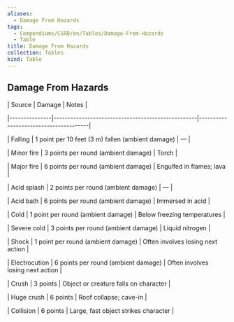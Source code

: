 ```yaml
---
aliases:
  - Damage From Hazards
tags:
  - Compendiums/CSRD/en/Tables/Damage-From-Hazards
  - Table
title: Damage From Hazards
collection: Tables
kind: Table
---
```

## Damage From Hazards  
  
| Source        | Damage                                            | Notes                                 |  
|---------------|---------------------------------------------------|---------------------------------------|  
| Falling       | 1 point per 10 feet (3 m) fallen (ambient damage) | —                                     |  
| Minor fire    | 3 points per round (ambient damage)               | Torch                                 |  
| Major fire    | 6 points per round (ambient damage)               | Engulfed in flames; lava              |  
| Acid splash   | 2 points per round (ambient damage)               | —                                     |  
| Acid bath     | 6 points per round (ambient damage)               | Immersed in acid                      |  
| Cold          | 1 point per round (ambient damage)                | Below freezing temperatures           |  
| Severe cold   | 3 points per round (ambient damage)               | Liquid nitrogen                       |  
| Shock         | 1 point per round (ambient damage)                | Often involves losing next action     |  
| Electrocution | 6 points per round (ambient damage)               | Often involves losing next action     |  
| Crush         | 3 points                                          | Object or creature falls on character |  
| Huge crush    | 6 points                                          | Roof collapse; cave-in                |  
| Collision     | 6 points                                          | Large, fast object strikes character  |  
